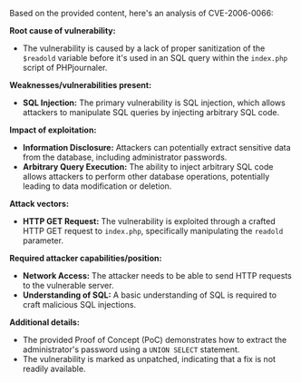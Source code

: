 Based on the provided content, here's an analysis of CVE-2006-0066:

**Root cause of vulnerability:**
- The vulnerability is caused by a lack of proper sanitization of the `$readold` variable before it's used in an SQL query within the `index.php` script of PHPjournaler.

**Weaknesses/vulnerabilities present:**
- **SQL Injection:** The primary vulnerability is SQL injection, which allows attackers to manipulate SQL queries by injecting arbitrary SQL code.

**Impact of exploitation:**
- **Information Disclosure:** Attackers can potentially extract sensitive data from the database, including administrator passwords.
- **Arbitrary Query Execution:** The ability to inject arbitrary SQL code allows attackers to perform other database operations, potentially leading to data modification or deletion.

**Attack vectors:**
- **HTTP GET Request:** The vulnerability is exploited through a crafted HTTP GET request to `index.php`, specifically manipulating the `readold` parameter.

**Required attacker capabilities/position:**
- **Network Access:** The attacker needs to be able to send HTTP requests to the vulnerable server.
- **Understanding of SQL:** A basic understanding of SQL is required to craft malicious SQL injections.

**Additional details:**
- The provided Proof of Concept (PoC) demonstrates how to extract the administrator's password using a `UNION SELECT` statement.
- The vulnerability is marked as unpatched, indicating that a fix is not readily available.